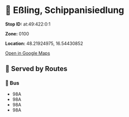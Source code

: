 # 🚉 Eßling, Schippanisiedlung


**Stop ID:** at:49:422:0:1

**Zone:** 0100

**Location:** 48.21924975, 16.54430852

[Open in Google Maps](https://www.google.com/maps?q=48.21924975,16.54430852)

## 🚆 Served by Routes

### 🚌 Bus
- 98A
- 98A
- 98A
- 98A